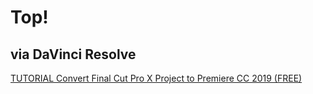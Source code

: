 # Top!
## via DaVinci Resolve
[TUTORIAL Convert Final Cut Pro X Project to Premiere CC 2019 (FREE)](https://youtu.be/XUbCinsh3E4)
